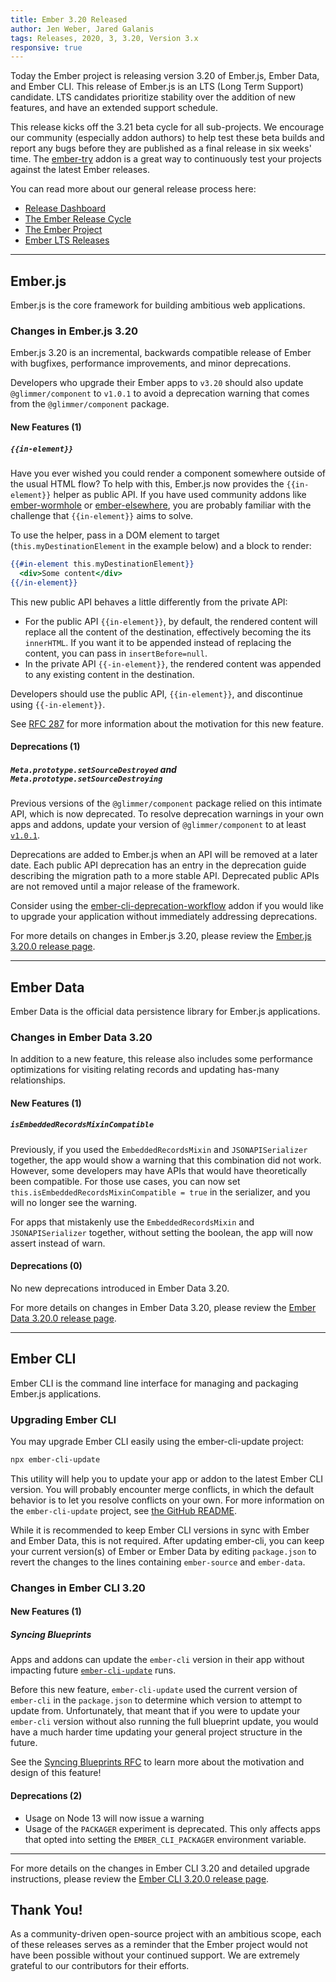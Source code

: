 ```yaml
---
title: Ember 3.20 Released
author: Jen Weber, Jared Galanis
tags: Releases, 2020, 3, 3.20, Version 3.x
responsive: true
---
```


Today the Ember project is releasing version 3.20 of Ember.js, Ember Data, and Ember CLI. This release of Ember.js is an LTS (Long Term Support) candidate. LTS candidates prioritize stability over the addition of new features, and have an extended support schedule.

This release kicks off the 3.21 beta cycle for all sub-projects. We encourage our community (especially addon authors) to help test these beta builds and report any bugs before they are published as a final release in six weeks' time. The [ember-try](https://github.com/ember-cli/ember-try) addon is a great way to continuously test your projects against the latest Ember releases.

You can read more about our general release process here:

- [Release Dashboard](http://emberjs.com/releases/)
- [The Ember Release Cycle](http://emberjs.com/blog/2013/09/06/new-ember-release-process.html)
- [The Ember Project](http://emberjs.com/blog/2015/06/16/ember-project-at-2-0.html)
- [Ember LTS Releases](http://emberjs.com/blog/2016/02/25/announcing-embers-first-lts.html)

---

## Ember.js

Ember.js is the core framework for building ambitious web applications.

### Changes in Ember.js 3.20

Ember.js 3.20 is an incremental, backwards compatible release of Ember with bugfixes, performance improvements, and minor deprecations.

Developers who upgrade their Ember apps to `v3.20` should also update `@glimmer/component` to `v1.0.1` to avoid a deprecation warning that comes from the `@glimmer/component` package.

#### New Features (1)

##### `{{in-element}}`

Have you ever wished you could render a component somewhere outside of the usual HTML flow? To help with this, Ember.js now provides the `{{in-element}}` helper as public API. If you have used community addons like [ember-wormhole](https://github.com/yapplabs/ember-wormhole) or [ember-elsewhere](https://github.com/ef4/ember-elsewhere), you are probably familiar with the challenge that `{{in-element}}` aims to solve.

To use the helper, pass in a DOM element to target (`this.myDestinationElement` in the example below) and a block to render:

```handlebars
{{#in-element this.myDestinationElement}}
  <div>Some content</div>
{{/in-element}}
```

This new public API behaves a little differently from the private API:

- For the public API `{{in-element}}`, by default, the rendered content will replace all the content of the destination, effectively becoming the its `innerHTML`. If you want it to be appended instead of replacing the content, you can pass in `insertBefore=null`.
- In the private API `{{-in-element}}`, the rendered content was appended to any existing content in the destination.

Developers should use the public API, `{{in-element}}`, and discontinue using `{{-in-element}}`.

See [RFC 287](https://emberjs.github.io/rfcs/0287-promote-in-element-to-public-api.html) for more information about the motivation for this new feature.

#### Deprecations (1)

##### `Meta.prototype.setSourceDestroyed` and `Meta.prototype.setSourceDestroying`

Previous versions of the `@glimmer/component` package relied on this intimate API, which is now deprecated.
To resolve deprecation warnings in your own apps and addons, update your version of `@glimmer/component` to at least [`v1.0.1`](https://github.com/glimmerjs/glimmer.js/releases/tag/v1.0.1).

Deprecations are added to Ember.js when an API will be removed at a later date. Each public API deprecation has an entry in the deprecation guide describing the migration path to a more stable API. Deprecated public APIs are not removed until a major release of the framework.

Consider using the [ember-cli-deprecation-workflow](https://github.com/mixonic/ember-cli-deprecation-workflow) addon if you would like to upgrade your application without immediately addressing deprecations.

For more details on changes in Ember.js 3.20, please review the [Ember.js 3.20.0 release page](https://github.com/emberjs/ember.js/releases/tag/v3.20.0).

---

## Ember Data

Ember Data is the official data persistence library for Ember.js applications.

### Changes in Ember Data 3.20

In addition to a new feature, this release also includes some performance optimizations for visiting relating records and updating has-many relationships.

#### New Features (1)

##### `isEmbeddedRecordsMixinCompatible`

Previously, if you used the `EmbeddedRecordsMixin` and `JSONAPISerializer` together, the app would show a warning that this combination did not work.
However, some developers may have APIs that would have theoretically been compatible.
For those use cases, you can now set `this.isEmbeddedRecordsMixinCompatible = true` in the serializer, and you will no longer see the warning.

For apps that mistakenly use the `EmbeddedRecordsMixin` and `JSONAPISerializer` together, without setting the boolean, the app will now assert instead of warn.

#### Deprecations (0)

No new deprecations introduced in Ember Data 3.20.

For more details on changes in Ember Data 3.20, please review the
[Ember Data 3.20.0 release page](https://github.com/emberjs/data/blob/v3.20.0/CHANGELOG.md#release-3200-july-16-2020).

---

## Ember CLI

Ember CLI is the command line interface for managing and packaging Ember.js applications.

### Upgrading Ember CLI

<!--alex ignore easy-->
You may upgrade Ember CLI easily using the ember-cli-update project:

```bash
npx ember-cli-update
```

This utility will help you to update your app or addon to the latest Ember CLI version. You will probably encounter merge conflicts, in which the default behavior is to let you resolve conflicts on your own. For more information on the `ember-cli-update` project, see [the GitHub README](https://github.com/ember-cli/ember-cli-update).

While it is recommended to keep Ember CLI versions in sync with Ember and Ember Data, this is not required. After updating ember-cli, you can keep your current version(s) of Ember or Ember Data by editing `package.json` to revert the changes to the lines containing `ember-source` and `ember-data`.

### Changes in Ember CLI 3.20

#### New Features (1)

##### Syncing Blueprints

Apps and addons can update the `ember-cli` version in their app without impacting future [`ember-cli-update`](https://github.com/ember-cli/ember-cli-update) runs. 

Before this new feature, `ember-cli-update` used the current version of `ember-cli` in the `package.json` to determine which version to attempt to update from. Unfortunately, that meant that if you were to update your `ember-cli` version without also running the full blueprint update, you would have a much harder time updating your general project structure in the future.

See the [Syncing Blueprints RFC](https://emberjs.github.io/rfcs/0477-blueprints-update.html) to learn more about the motivation and design of this feature!

#### Deprecations (2)

- Usage on Node 13 will now issue a warning 
- Usage of the `PACKAGER` experiment is deprecated. This only affects apps that opted into setting the `EMBER_CLI_PACKAGER` environment variable.


---

For more details on the changes in Ember CLI 3.20 and detailed upgrade
instructions, please review the [Ember CLI 3.20.0 release page](https://github.com/ember-cli/ember-cli/releases/tag/v3.20.0).

## Thank You!

As a community-driven open-source project with an ambitious scope, each of these releases serves as a reminder that the Ember project would not have been possible without your continued support. We are extremely grateful to our contributors for their efforts.
